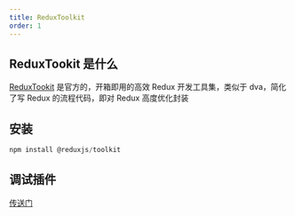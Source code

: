 ```yaml
---
title: ReduxToolkit
order: 1
---
```


## ReduxTookit 是什么

[ReduxTookit](https://redux-toolkit.js.org/) 是官方的，开箱即用的高效 Redux 开发工具集，类似于 dva，简化了写 Redux 的流程代码，即对 Redux 高度优化封装

## 安装

```js
npm install @reduxjs/toolkit
```

## 调试插件

[传送门](https://github.com/reduxjs/redux-devtools)
